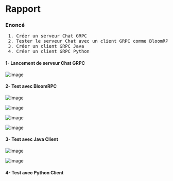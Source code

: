 # Rapport

<h3> Enoncé </h3>
<pre>
 1. Créer un serveur Chat GRPC
 2. Tester le serveur Chat avec un client GRPC comme BloomRPC
 3. Créer un client GRPC Java
 4. Créer un client GRPC Python
</pre>


<h4>1- Lancement de serveur Chat GRPC </h4>

![image](https://user-images.githubusercontent.com/85403056/228092337-d6bcdac2-63f0-4711-acf4-ec23d995da77.png)


<h4>2- Test avec BloomRPC </h4>

![image](https://user-images.githubusercontent.com/85403056/228092470-0bfbbe49-f542-4e7b-a716-32cdf0a05f4e.png)

![image](https://user-images.githubusercontent.com/85403056/228092932-e4d7c83a-5765-48b1-ba1a-0cb009fbf707.png)


![image](https://user-images.githubusercontent.com/85403056/228092603-03fe3e51-c2eb-471d-86d8-d190a9f79446.png)

![image](https://user-images.githubusercontent.com/85403056/228092631-ba813b57-aa49-4e40-bb9c-ca5d80bb38b5.png)


<h4>3- Test avec Java Client </h4>

![image](https://user-images.githubusercontent.com/85403056/228093166-76427b41-6323-459f-b3c1-043ed1a325b4.png)

![image](https://user-images.githubusercontent.com/85403056/228093197-7b60ef8f-8570-4fac-a412-2e3329b71827.png)


<h4>4- Test avec Python Client </h4>
